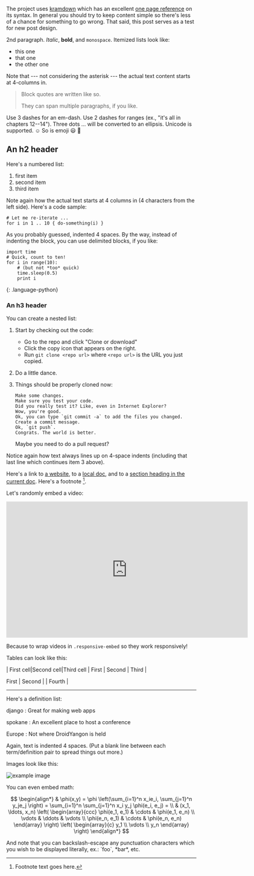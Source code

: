 The project uses [kramdown](https://kramdown.gettalong.org/) which has an excellent [one page reference](https://kramdown.gettalong.org/syntax.html) on its syntax. In general you should try to keep content simple so there's less of a chance for something to go wrong. That said, this post serves as a test for new post design.

2nd paragraph. *Italic*, **bold**, and `monospace`. Itemized lists
look like:

  * this one
  * that one
  * the other one

Note that --- not considering the asterisk --- the actual text
content starts at 4-columns in.

> Block quotes are
> written like so.
>
> They can span multiple paragraphs,
> if you like.

Use 3 dashes for an em-dash. Use 2 dashes for ranges (ex., "it's all
in chapters 12--14"). Three dots ... will be converted to an ellipsis.
Unicode is supported. ☺ So is emoji :smiley: :clap:


An h2 header
------------

Here's a numbered list:

 1. first item
 2. second item
 3. third item

Note again how the actual text starts at 4 columns in (4 characters
from the left side). Here's a code sample:

    # Let me re-iterate ...
    for i in 1 .. 10 { do-something(i) }

As you probably guessed, indented 4 spaces. By the way, instead of
indenting the block, you can use delimited blocks, if you like:

~~~
import time
# Quick, count to ten!
for i in range(10):
    # (but not *too* quick)
    time.sleep(0.5)
    print i
~~~
{: .language-python}


### An h3 header ###

You can create a nested list:

 1. Start by checking out the code:

      * Go to the repo and click "Clone or download"
      * Click the copy icon that appears on the right.
      * Run `git clone <repo url>` where `<repo url>` is the URL you just copied.

 2. Do a little dance.

 3. Things should be properly cloned now:

        Make some changes.
        Make sure you test your code.
        Did you really test it? Like, even in Internet Explorer?
        Wow, you're good.
        Ok, you can type `git commit -a` to add the files you changed.
        Create a commit message.
        Ok, `git push`.
        Congrats. The world is better.

    Maybe you need to do a pull request?

Notice again how text always lines up on 4-space indents (including
that last line which continues item 3 above).

Here's a link to [a website](http://foo.bar), to a [local
doc](local-doc.html), and to a [section heading in the current
doc](#an-h2-header). Here's a footnote [^1].

[^1]: Footnote text goes here.

Let's randomly embed a video:

<div class="responsive-embed widescreen">
<iframe width="640" height="360" src="https://www.youtube.com/embed/Hm3JodBR-vs" frameborder="0" allowfullscreen></iframe>
</div>

Because to wrap videos in `.responsive-embed` so they work responsively!


Tables can look like this:

| First cell|Second cell|Third cell
| First | Second | Third |

First | Second | | Fourth |

***

Here's a definition list:

django
  : Great for making web apps

spokane
  : An excellent place to host a conference

Europe
  : Not where DroidYangon is held

Again, text is indented 4 spaces. (Put a blank line between each
term/definition pair to spread things out more.)

Images look like this:

![example image](https://placem.at/people?w=600&h=600 "A super image")

You can even embed math:

$$
\begin{align*}
  & \phi(x,y) = \phi \left(\sum_{i=1}^n x_ie_i, \sum_{j=1}^n y_je_j \right)
  = \sum_{i=1}^n \sum_{j=1}^n x_i y_j \phi(e_i, e_j) = \\
  & (x_1, \ldots, x_n) \left( \begin{array}{ccc}
      \phi(e_1, e_1) & \cdots & \phi(e_1, e_n) \\
      \vdots & \ddots & \vdots \\
      \phi(e_n, e_1) & \cdots & \phi(e_n, e_n)
    \end{array} \right)
  \left( \begin{array}{c}
      y_1 \\
      \vdots \\
      y_n
    \end{array} \right)
\end{align*}
$$

And note that you can backslash-escape any punctuation characters
which you wish to be displayed literally, ex.: \`foo\`, \*bar\*, etc.
